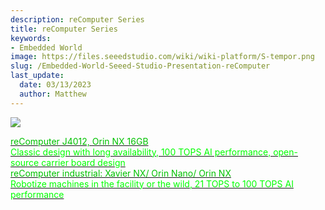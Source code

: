 ```yaml
---
description: reComputer Series
title: reComputer Series
keywords:
- Embedded World
image: https://files.seeedstudio.com/wiki/wiki-platform/S-tempor.png
slug: /Embedded-World-Seeed-Studio-Presentation-reComputer
last_update:
  date: 03/13/2023
  author: Matthew
---
```


![](https://www.seeedstudio.com/blog/wp-content/uploads/2023/03/edge@2x.png)

<div class="embedded_world_container">
    <a class="embedded_world_item" style={{textAlign: 'center'}} href="/reComputer_J4012_Flash_Jetpack">
            <div class="embedded_world_title" style={{textAlign: 'center'}}><font color={'8DC215'} size={"6"}>reComputer J4012, Orin NX 16GB</font></div>
            <div class="embedded_world_title" style={{textAlign: 'center'}}><font color={'FFFFFF'} size={"3"}>Classic design with long availability, 100 TOPS AI performance, open-source carrier board design </font></div>
    </a>
</div>

<div class="embedded_world_container">
    <a class="embedded_world_item" style={{textAlign: 'center'}} href="https://www.seeedstudio.com/make_sense_from_the_true_wild.html">
            <div class="embedded_world_title" style={{textAlign: 'center'}}><font color={'8DC215'} size={"6"}>reComputer industrial: Xavier NX/ Orin Nano/ Orin NX</font></div>
            <div class="embedded_world_title" style={{textAlign: 'center'}}><font color={'FFFFFF'} size={"3"}>Robotize machines in the facility or the wild, 21 TOPS to 100 TOPS AI performance </font></div>
    </a>
</div>
